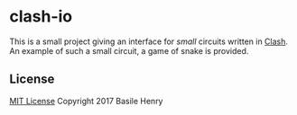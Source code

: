 # clash-io

This is a small project giving an interface for *small* circuits written in
[Clash](www.clash-lang.org). An example of such a small circuit, a game of
snake is provided.

## License

[MIT License](LICENSE)
Copyright 2017 Basile Henry
